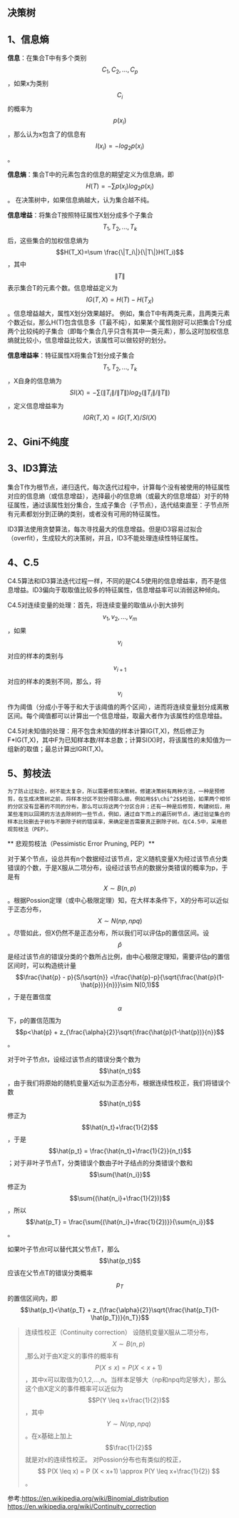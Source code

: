 
<script type="text/javascript" src="http://cdn.mathjax.org/mathjax/latest/MathJax.js?config=TeX-AMS-MML_HTMLorMML"></script>

## 决策树  

## 1、信息熵  

**信息**：在集合T中有多个类别$$C_1,C_2,...,C_p$$，如果x为类别$$C_i$$的概率为$$p(x_i)$$，那么认为x包含了的信息有$$I(x_i)=-log_2p(x_i)$$。  

**信息熵**：集合T中的元素包含的信息的期望定义为信息熵，即$$H(T) = - \sum p(x_i)log_2p(x_i)$$。  在决策树中，如果信息熵越大，认为集合越不纯。  

**信息增益**：将集合T按照特征属性X划分成多个子集合$$T_1,T_2,...,T_k$$后，这些集合的加权信息熵为$$H(T_X)=\sum \frac{\|T_i\|}{\|T\|}H(T_i)$$，其中$$\|T\|$$表示集合T的元素个数。信息增益定义为$$IG(T,X)=H(T)-H(T_X)$$。信息增益越大，属性X划分效果越好。
例如，集合T中有两类元素，且两类元素个数近似，那么H(T)包含信息多（T最不纯），如果某个属性刚好可以把集合T分成两个比较纯的子集合（即每个集合几乎只含有其中一类元素），那么这时加权信息熵就比较小，信息增益比较大，该属性可以做较好的划分。  

**信息增益率**：特征属性X将集合T划分成子集合$$T_1,T_2,...,T_k$$，X自身的信息熵为$$SI(X)=-\sum(\|T_i\|/\|T\|)log_2(\|T_i\|/\|T\|)$$，定义信息增益率为$$IGR(T,X)=IG(T,X)/SI(X)$$  

##  2、Gini不纯度  


## 3、ID3算法  

集合T作为根节点，递归迭代，每次迭代过程中，计算每个没有被使用的特征属性对应的信息熵（或信息增益），选择最小的信息熵（或最大的信息增益）对于的特征属性，通过该属性划分集合，生成子集合（子节点），迭代结束直至：子节点所有元素都划分到正确的类别，或者没有可用的特征属性。  

ID3算法使用贪婪算法，每次寻找最大的信息增益。但是ID3容易过拟合（overfit），生成较大的决策树，并且，ID3不能处理连续性特征属性。  


## 4、C.5  

C4.5算法和ID3算法迭代过程一样，不同的是C4.5使用的信息增益率，而不是信息增益。ID3偏向于取取值比较多的特征属性，信息增益率可以消弱这种倾向。  

C4.5对连续变量的处理：首先，将连续变量的取值从小到大排列$${v_1,v_2,...,v_m}$$，如果$$v_i$$对应的样本的类别与$$v_{i+1}$$对应的样本的类别不同，那么，将$$v_i$$作为阈值（分成小于等于和大于该阈值的两个区间），进而将连续变量划分成离散区间。每个阈值都可以计算出一个信息增益，取最大者作为该属性的信息增益。  

C4.5对未知值的处理：用不包含未知值的样本计算IG(T,X)，然后修正为F*IG(T,X)，其中F为已知样本数/样本总数；计算SI(X)时，将该属性的未知值为一组新的取值；最总计算出IGR(T,X)。  

## 5、剪枝法
    为了防止过拟合，树不能太复杂，所以需要修剪决策树。修建决策树有两种方法，一种是预修剪，在生成决策树之前，将样本分区不划分得那么细，例如用$$\chi^2$$检验，如果两个相邻的分区没有显著的不同的分布，那么可以将这两个分区合并；还有一种是后修剪，构建树后，用某些准则以回溯的方法去除树的一些节点，例如，通过自下而上的遍历树节点，通过验证集合的样本比较删去子树与不删除子树的错误率，来确定是否需要真正删除子树。在C4.5中，采用悲观剪枝法（PEP）。

** 悲观剪枝法（Pessimistic Error Pruning, PEP）**  

对于某个节点，设总共有n个数据经过该节点，定义随机变量X为经过该节点分类错误的个数，于是X服从二项分布，设经过该节点的数据分类错误的概率为p，于是有$$X \sim B(n,p) $$。根据Possion定理（或中心极限定理）知，在大样本条件下，X的分布可以近似于正态分布，$$X \sim N(np,npq)$$。尽管如此，但X仍然不是正态分布，所以我们可以评估p的置信区间。设$$\hat p$$是经过该节点的错误分类的个数所占比例，由中心极限定理知，需要评估p的置信区间时，可以构造统计量$$\frac{\hat{p} - p}{S/\sqrt{n}} =\frac{\hat{p}-p}{\sqrt{\frac{\hat{p}(1-\hat{p})}{n}}}\sim N(0,1)$$，于是在置信度$$\alpha$$下，p的置信范围为$$p<\hat{p} + z_{\frac{\alpha}{2}}\sqrt{\frac{\hat{p}(1-\hat{p})}{n}}$$。  

对于叶子节点t，设经过该节点的错误分类个数为$$\hat{n_t}$$，由于我们将原始的随机变量X近似为正态分布，根据连续性校正，我们将错误个数$$\hat{n_t}$$修正为$$\hat{n_t}+\frac{1}{2}$$，于是$$\hat{p_t} = \frac{\hat{n_t}+\frac{1}{2}}{n_t}$$；对于非叶子节点T，分类错误个数由子叶子结点的分类错误个数和$$\sum{\hat{n_i}}$$修正为$$\sum{(\hat{n_i}+\frac{1}{2})}$$，所以$$\hat{p_T} = \frac{\sum{(\hat{n_i}+\frac{1}{2})}}{\sum{n_i}}$$。  

如果叶子节点t可以替代其父节点T，那么$$\hat{p_t}$$应该在父节点T的错误分类概率$$p_T $$的置信区间内，即$$\hat{p_t}<\hat{p_T} + z_{\frac{\alpha}{2}}\sqrt{\frac{\hat{p_T}(1-\hat{p_T})}{n_T}}$$

>连续性校正（Continuity correction）
设随机变量X服从二项分布，$$X \sim B(n,p) $$,那么对于由X定义的事件的概率有$$P(X \leq x) = P (X < x+1)$$，其中x可以取值为0,1,2,...,n。当样本足够大（np和npq均足够大），那么这个由X定义的事件概率可以近似为$$P(Y \leq x+\frac{1}{2})$$，其中$$Y \sim N(np,npq)$$。在x基础上加上$$\frac{1}{2}$$就是对x的连续性校正。
对Possion分布也有类似的校正，$$ P(X \leq x) = P (X < x+1) \approx P(Y \leq x+\frac{1}{2}) $$。  

参考:https://en.wikipedia.org/wiki/Binomial_distribution
https://en.wikipedia.org/wiki/Continuity_correction


